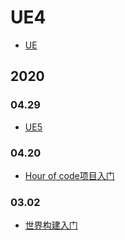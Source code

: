 # UE4

- [UE](./UE.md)

 
## 2020


### 04.29

- [UE5](./note/UE5.md)

### 04.20

- [Hour of code项目入门](https://learn.unrealengine.com/course/3754784/module/7275546?moduletoken=UHxxnDLPW8SN4KdaiCQF3XTDLFr1DZsjx3ceDm1I2wMKcOrON5wW6terVmx1NbZX&LPId=0)

### 03.02

- [世界构建入门](https://www.unrealengine.com/zh-CN/onlinelearning-courses/world-building-kickstart)

